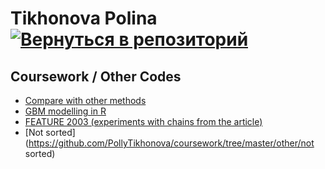 # Tikhonova Polina    [![Вернуться в репозиторий](https://pollytikhonova.github.io/coursework/GitHub-Mark-32px.png "Вернуться в репозиторий")](https://github.com/PollyTikhonova/coursework/tree/master/other)
## Coursework / Other Codes

* [Compare with other methods](https://github.com/PollyTikhonova/coursework/tree/master/other/other_methods/)
* [GBM modelling in R](https://PollyTikhonova.github.io/coursework/other/GBM)
* [FEATURE 2003 (experiments with chains from the article)](https://github.com/PollyTikhonova/coursework/tree/master/other/Feature_2003_experiment/)
* [Not sorted](https://github.com/PollyTikhonova/coursework/tree/master/other/not sorted)


